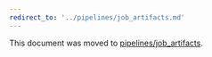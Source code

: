 ```yaml
---
redirect_to: '../pipelines/job_artifacts.md'
---
```


This document was moved to [pipelines/job_artifacts](../pipelines/job_artifacts.md).

<!-- This redirect file can be deleted after February 1, 2021. -->
<!-- Before deletion, see: https://docs.gitlab.com/ee/development/documentation/#move-or-rename-a-page -->
